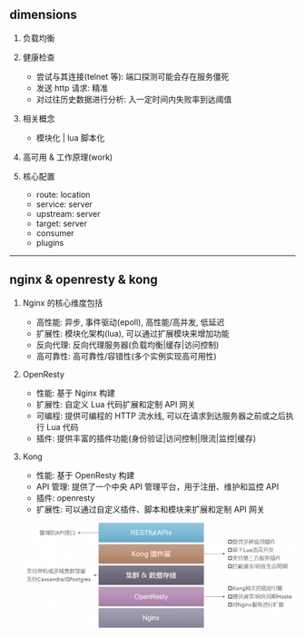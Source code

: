 ## dimensions

1. 负载均衡
2. 健康检查

   - 尝试与其连接(telnet 等): 端口探测可能会存在服务僵死
   - 发送 http 请求: 精准
   - 对过往历史数据进行分析: 入一定时间内失败率到达阈值

3. 相关概念

   - 模块化 | lua 脚本化

4. 高可用 & 工作原理(work)
5. 核心配置

   - route: location
   - service: server
   - upstream: server
   - target: server
   - consumer
   - plugins

---

## nginx & openresty & kong

1. Nginx 的核心维度包括

   - 高性能: 异步, 事件驱动(epoll), 高性能/高并发, 低延迟
   - 扩展性: 模块化架构(lua), 可以通过扩展模块来增加功能
   - 反向代理: 反向代理服务器(负载均衡|缓存|访问控制)
   - 高可靠性: 高可靠性/容错性(多个实例实现高可用性)

2. OpenResty

   - 性能: 基于 Nginx 构建
   - 扩展性: 自定义 Lua 代码扩展和定制 API 网关
   - 可编程: 提供可编程的 HTTP 流水线, 可以在请求到达服务器之前或之后执行 Lua 代码
   - 插件: 提供丰富的插件功能(身份验证|访问控制|限流|监控|缓存)

3. Kong

   - 性能: 基于 OpenResty 构建
   - API 管理: 提供了一个中央 API 管理平台，用于注册、维护和监控 API
   - 插件: openresty
   - 扩展性: 可以通过自定义插件、脚本和模块来扩展和定制 API 网关

   ![avatar](/static/image/nginx/kong-framework.jpg)
